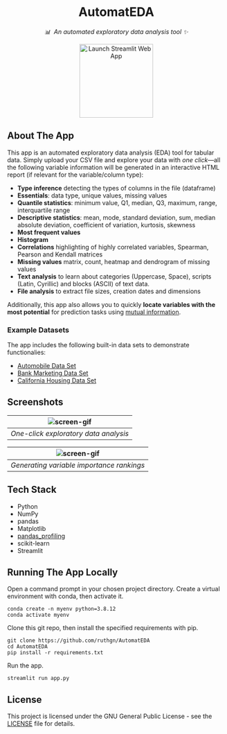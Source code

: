<h1 align="center">
    AutomatEDA
</h1>

<p align="center">
    <i>📊&nbsp; An automated exploratory data analysis tool ✨</i>
</p>

<p align="center">
  <a target="_blank" href="https://share.streamlit.io/ruthgn/automateda/main/app.py">
    <img src="https://static.streamlit.io/badges/streamlit_badge_black_white.svg" width="170px;" alt="Launch Streamlit Web App" />
  </a>
</p>


## About The App
This app is an automated exploratory data analysis (EDA) tool for tabular data. Simply upload your CSV file and explore your data with *one click*—all the following variable information will be generated in an interactive HTML report (if relevant for the variable/column type):
* **Type inference** detecting the types of columns in the file (dataframe)
* **Essentials**: data type, unique values, missing values
* **Quantile statistics**: minimum value, Q1, median, Q3, maximum, range, interquartile range
* **Descriptive statistics**: mean, mode, standard deviation, sum, median absolute deviation, coefficient of variation, kurtosis, skewness
* **Most frequent values**
* **Histogram**
* **Correlations** highlighting of highly correlated variables, Spearman, Pearson and Kendall matrices
* **Missing values** matrix, count, heatmap and dendrogram of missing values
* **Text analysis** to learn about categories (Uppercase, Space), scripts (Latin, Cyrillic) and blocks (ASCII) of text data.
* **File analysis** to extract file sizes, creation dates and dimensions

Additionally, this app also allows you to quickly **locate variables with the most potential** for prediction tasks using [mutual information](https://www.kaggle.com/ryanholbrook/mutual-information).

### Example Datasets
The app includes the following built-in data sets to demonstrate functionalies:
* [Automobile Data Set](https://www.kaggle.com/toramky/automobile-dataset)
* [Bank Marketing Data Set](https://www.kaggle.com/ruthgn/bank-marketing-data-set)
* [California Housing Data Set](https://www.kaggle.com/camnugent/california-housing-prices)

## Screenshots
| ![screen-gif](assets/AutomatEDA-demo-screencast-1.gif) | 
|:--:| 
| *One-click exploratory data analysis* |

| ![screen-gif](assets/AutomatEDA-demo-screencast-2.gif) | 
|:--:| 
| *Generating variable importance rankings* |

## Tech Stack
* Python
* NumPy
* pandas
* Matplotlib
* [pandas_profiling](https://pandas-profiling.github.io/pandas-profiling/docs/master/index.html)
* scikit-learn
* Streamlit

## Running The App Locally
Open a command prompt in your chosen project directory. Create a virtual environment with conda, then activate it.
```
conda create -n myenv python=3.8.12
conda activate myenv
```

Clone this git repo, then install the specified requirements with pip.
```
git clone https://github.com/ruthgn/AutomatEDA
cd AutomatEDA
pip install -r requirements.txt
```

Run the app.
```
streamlit run app.py
```

## License
This project is licensed under the GNU General Public License - see the [LICENSE](https://github.com/ruthgn/AutomatEDA/blob/main/LICENSE) file for details.
